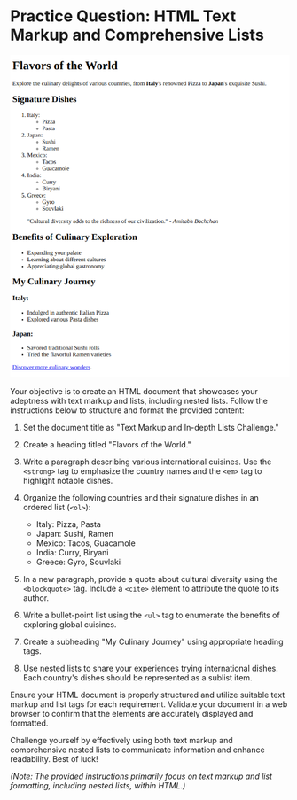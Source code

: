 # **Practice Question: HTML Text Markup and Comprehensive Lists**

![task screen shot](./task2.png)

Your objective is to create an HTML document that showcases your adeptness with text markup and lists, including nested lists. Follow the instructions below to structure and format the provided content:

1. Set the document title as "Text Markup and In-depth Lists Challenge."

2. Create a heading titled "Flavors of the World."

3. Write a paragraph describing various international cuisines. Use the `<strong>` tag to emphasize the country names and the `<em>` tag to highlight notable dishes.

4. Organize the following countries and their signature dishes in an ordered list (`<ol>`):

   - Italy: Pizza, Pasta
   - Japan: Sushi, Ramen
   - Mexico: Tacos, Guacamole
   - India: Curry, Biryani
   - Greece: Gyro, Souvlaki

5. In a new paragraph, provide a quote about cultural diversity using the `<blockquote>` tag. Include a `<cite>` element to attribute the quote to its author.

6. Write a bullet-point list using the `<ul>` tag to enumerate the benefits of exploring global cuisines.

7. Create a subheading "My Culinary Journey" using appropriate heading tags.

8. Use nested lists to share your experiences trying international dishes. Each country's dishes should be represented as a sublist item.


Ensure your HTML document is properly structured and utilize suitable text markup and list tags for each requirement. Validate your document in a web browser to confirm that the elements are accurately displayed and formatted.

Challenge yourself by effectively using both text markup and comprehensive nested lists to communicate information and enhance readability. Best of luck!

_(Note: The provided instructions primarily focus on text markup and list formatting, including nested lists, within HTML.)_
